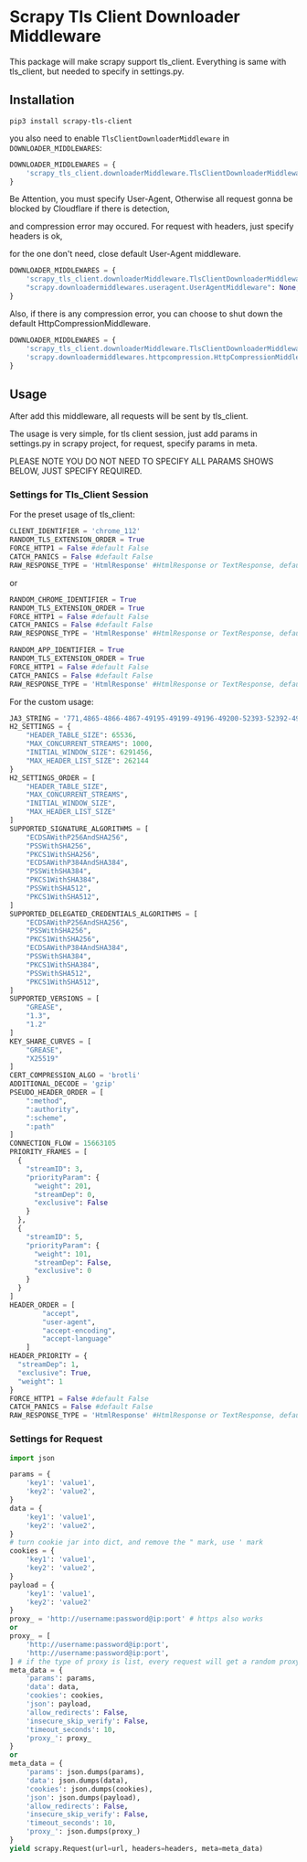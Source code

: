 # Scrapy Tls Client Downloader Middleware

This package will make scrapy support tls_client. Everything is same with tls_client, but needed 
to specify in settings.py.

## Installation

```shell script
pip3 install scrapy-tls-client
```

you also need to enable `TlsClientDownloaderMiddleware` in `DOWNLOADER_MIDDLEWARES`:

```python
DOWNLOADER_MIDDLEWARES = {
    'scrapy_tls_client.downloaderMiddleware.TlsClientDownloaderMiddleware': 543,
}
```

Be Attention, you must specify User-Agent, Otherwise all request gonna be blocked by Cloudflare if there is detection, 

and compression error may occured. For request with headers, just specify headers is ok, 

for the one don't need, close default User-Agent middleware.

```python
DOWNLOADER_MIDDLEWARES = {
    'scrapy_tls_client.downloaderMiddleware.TlsClientDownloaderMiddleware': 543,
    "scrapy.downloadermiddlewares.useragent.UserAgentMiddleware": None,
}
```

Also, if there is any compression error, you can choose to shut down the default HttpCompressionMiddleware.

```python
DOWNLOADER_MIDDLEWARES = {
    'scrapy_tls_client.downloaderMiddleware.TlsClientDownloaderMiddleware': 543,
    'scrapy.downloadermiddlewares.httpcompression.HttpCompressionMiddleware': None
}
```

## Usage

After add this middleware, all requests will be sent by tls_client.

The usage is very simple, for tls client session, just add params in settings.py in scrapy project, 
for request, specify params in meta. 

PLEASE NOTE YOU DO NOT NEED TO SPECIFY ALL PARAMS SHOWS BELOW, JUST SPECIFY REQUIRED.

### Settings for Tls_Client Session

For the preset usage of tls_client:

```python
CLIENT_IDENTIFIER = 'chrome_112'
RANDOM_TLS_EXTENSION_ORDER = True
FORCE_HTTP1 = False #default False
CATCH_PANICS = False #default False
RAW_RESPONSE_TYPE = 'HtmlResponse' #HtmlResponse or TextResponse, default HtmlResponse
```

or

```python
RANDOM_CHROME_IDENTIFIER = True
RANDOM_TLS_EXTENSION_ORDER = True
FORCE_HTTP1 = False #default False
CATCH_PANICS = False #default False
RAW_RESPONSE_TYPE = 'HtmlResponse' #HtmlResponse or TextResponse, default HtmlResponse
```

```python
RANDOM_APP_IDENTIFIER = True
RANDOM_TLS_EXTENSION_ORDER = True
FORCE_HTTP1 = False #default False
CATCH_PANICS = False #default False
RAW_RESPONSE_TYPE = 'HtmlResponse' #HtmlResponse or TextResponse, default HtmlResponse
```

For the custom usage:

```python
JA3_STRING = '771,4865-4866-4867-49195-49199-49196-49200-52393-52392-49171-49172-156-157-47-53,0-23-65281-10-11-35-16-5-13-18-51-45-43-27-17513,29-23-24,0'
H2_SETTINGS = {
    "HEADER_TABLE_SIZE": 65536,
    "MAX_CONCURRENT_STREAMS": 1000,
    "INITIAL_WINDOW_SIZE": 6291456,
    "MAX_HEADER_LIST_SIZE": 262144
}
H2_SETTINGS_ORDER = [
    "HEADER_TABLE_SIZE",
    "MAX_CONCURRENT_STREAMS",
    "INITIAL_WINDOW_SIZE",
    "MAX_HEADER_LIST_SIZE"
]
SUPPORTED_SIGNATURE_ALGORITHMS = [
    "ECDSAWithP256AndSHA256",
    "PSSWithSHA256",
    "PKCS1WithSHA256",
    "ECDSAWithP384AndSHA384",
    "PSSWithSHA384",
    "PKCS1WithSHA384",
    "PSSWithSHA512",
    "PKCS1WithSHA512",
]
SUPPORTED_DELEGATED_CREDENTIALS_ALGORITHMS = [
    "ECDSAWithP256AndSHA256",
    "PSSWithSHA256",
    "PKCS1WithSHA256",
    "ECDSAWithP384AndSHA384",
    "PSSWithSHA384",
    "PKCS1WithSHA384",
    "PSSWithSHA512",
    "PKCS1WithSHA512",
]
SUPPORTED_VERSIONS = [
    "GREASE",
    "1.3",
    "1.2"
]
KEY_SHARE_CURVES = [
    "GREASE",
    "X25519"
]
CERT_COMPRESSION_ALGO = 'brotli'
ADDITIONAL_DECODE = 'gzip'
PSEUDO_HEADER_ORDER = [
    ":method",
    ":authority",
    ":scheme",
    ":path"
]
CONNECTION_FLOW = 15663105
PRIORITY_FRAMES = [
  {
    "streamID": 3,
    "priorityParam": {
      "weight": 201,
      "streamDep": 0,
      "exclusive": False
    }
  },
  {
    "streamID": 5,
    "priorityParam": {
      "weight": 101,
      "streamDep": False,
      "exclusive": 0
    }
  }
]
HEADER_ORDER = [
        "accept",
        "user-agent",
        "accept-encoding",
        "accept-language"
    ]
HEADER_PRIORITY = {
  "streamDep": 1,
  "exclusive": True,
  "weight": 1
}
FORCE_HTTP1 = False #default False
CATCH_PANICS = False #default False
RAW_RESPONSE_TYPE = 'HtmlResponse' #HtmlResponse or TextResponse, default HtmlResponse
```

### Settings for Request

```python
import json

params = {
    'key1': 'value1',
    'key2': 'value2',
}
data = {
    'key1': 'value1',
    'key2': 'value2',
}
# turn cookie jar into dict, and remove the " mark, use ' mark
cookies = {
    'key1': 'value1',
    'key2': 'value2',
}
payload = {
    'key1': 'value1',
    'key2': 'value2'
}
proxy_ = 'http://username:password@ip:port' # https also works
or 
proxy_ = [
    'http://username:password@ip:port',
    'http://username:password@ip:port',
] # if the type of proxy is list, every request will get a random proxy in the list
meta_data = {
    'params': params,
    'data': data,
    'cookies': cookies,
    'json': payload,
    'allow_redirects': False,
    'insecure_skip_verify': False,
    'timeout_seconds': 10,
    'proxy_': proxy_
}
or 
meta_data = {
    'params': json.dumps(params),
    'data': json.dumps(data),
    'cookies': json.dumps(cookies),
    'json': json.dumps(payload),
    'allow_redirects': False,
    'insecure_skip_verify': False,
    'timeout_seconds': 10,
    'proxy_': json.dumps(proxy_)
}
yield scrapy.Request(url=url, headers=headers, meta=meta_data)
```

